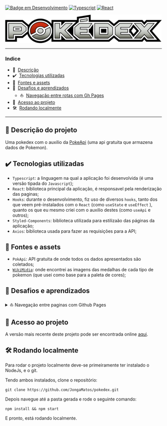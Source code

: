 
<span id="start">

[![Badge em Desenvolvimento](http://img.shields.io/static/v1?label=STATUS&message=EM%20DESENVOLVIMENTO&color=yellow&style=for-the-badge)](#start)
[![Typescript](http://img.shields.io/static/v1?label=Typescript&message=4.5.5&color=3178C6&style=for-the-badge)](#start)
[![React](http://img.shields.io/static/v1?label=React&message=17.0.2&color=61DAF9&style=for-the-badge)](#start)


[![Pokedex-logo](./src/assets/pokedex-banner.png)](#start)

---


### Indice

* 📄&nbsp; [Descrição](#---descrição-do-projeto)
* ✔️&nbsp; [Tecnologias utilizadas](#%EF%B8%8F---tecnologias-utilizadas)
* 📖&nbsp; [Fontes e assets](#--fontes-e-assets)
* 🤔&nbsp; [Desafios e aprendizados](#--desafios-e-aprendizados)
  * ⛵&nbsp; [Navegação entre rotas com Gh Pages](#navegação)
* 📁&nbsp; [Acesso ao projeto](#--acesso-ao-projeto)
* 🛠️&nbsp; [Rodando localmente](#%EF%B8%8F--rodando-localmente)


---



## 📄   Descrição do projeto 

Uma pokedex com o auxilio da [PokeApi](https://pokeapi.co/) (uma api gratuita que armazena dados de Pokemon).


## ✔️   Tecnologias utilizadas 
- `Typescript`: a linguagem na qual a aplicação foi desenvolvida (é uma versão tipada do `Javascript`);
- `React`: biblioteca principal da aplicação, é responsavel pela renderização das paginas;
- `Hooks`: durante o desenvolvimento, fiz uso de diversos `hooks`, tanto dos que veem pré-instalados com o `React` (como `useState` e `useEffect` ), quanto os que eu mesmo criei com o auxilio destes (como `useApi` e outros);
- `Styled-Components`: biblioteca utilizada para estilizaão das páginas da aplicação;
- `Axios`: biblioteca usada para fazer as requisições para a API;


## 📖  Fontes e assets

- `PokApi`: API gratuita de onde todos os dados apresentados são coletados;
- [`WikiMidia`](https://commons.wikimedia.org/wiki/Category:Pok%C3%A9mon_types_icons): onde encontrei as imagens das medalhas de cada tipo de pokemon (que usei como base para a paleta de cores);


## 🤔  Desafios e aprendizados

<details id='navegação'>
<summary>⛵  Navegação entre paginas com Github Pages
</summary>
<br>


Essa foi a primeira aplicação com navegação entre paginas com rotas que adicionei ao Github Pages, e não demorou para que surgissem comportamentos inseperados.

O primeiro foi quando vi que a páginas estvam todas em branco, isso ocorreu pois era necessário adaptar a rota base de "/" para "/pokedex/", afinal este é o endereço onde o Gh Pages colocou a aplicação.

O segundo foi quando notei problemas para acessar rotas diferentes da rota base da aplicação, por exemplo:

  1. Se eu navegasse da rota base ('/pokedex/') para a rota de visualização de pokemons ('/pokedex/pokemons/') pela interface, tudo funcionaría como esperado. 
  2. Se tentasse recarregar a pagina nessa segunda rota ou acessar sua url diretamente, seria renderizada uma pagina do Gh Pages constando 'Erro 404, página não encontrada".

Após um pouco de pesquisa, descobri que isso ocorre pois o Gh Pages lida com "landind pages", e quando renderiza a rota ele busca o arquivo `index.html`, que no caso não existe para todas as rotas.

Demorou um pouco para encontrar uma solução para este problema, cheguei a cogitar deixar desta forma, pois "é o comportamento normal da plataforma". Porem a ideia de alguem acessar a aplicação, ver tudo funcionando, para depois atualizar a pagina, e se deparar com esse comportameno, me fez continuar buscando soluções.

Muitas das possiveis formas de solucionar o problema seriam inviaveis devido as limitações do Gh Pages, por exempolo: rodar um servidor NodeJs, que garanta que que todas as rotas sejam "redirecionadas" pelo arquivo `index.html` (não é possivel pois o ambiente do Github só permite arquivos estáticos).

No final solucionei de forma relativamente simples: alterei a estratégia de roteamento.<br/>
 A biblioteca `react-router-dom` (usada para navegação das rotas), possui um roteador diferente do "padrão" (`BrowserRouter`), chamado `HashRouter`. Neste roteador as rotas passam a ser relativas a um `#` (por exemplo: '/pokedex/' passa a ser '/pokedex/#' e '/pokedex/pokemons' vira '/pokedex/#/pokemons'), este caracter é interpretado pelo navegador como se estivesse tentando ir para uma região da mesma página, e consequentemente ele ainda busca o arquivo `index.html` da rota principal, permitindo acessar todas as rotas diretamente e recarregar a pagina sem problemas. 

</details>

 
## 📁  Acesso ao projeto
A versão mais recente deste projeto pode ser encontrada online [aqui](https://jongamatos.github.io/pokedex/#/).



## 🛠️  Rodando localmente 

Para rodar o projeto localmente deve-se primeiramente ter instalado o NodeJs, e o git.


Tendo ambos instalados, clone o repositório:
```
git clone https://github.com/JongaMatos/pokedex.git
```
Depois navegue até a pasta gerada e rode o seguinte comando:

```
npm install && npm start
```
E pronto, está rodando localmente.













